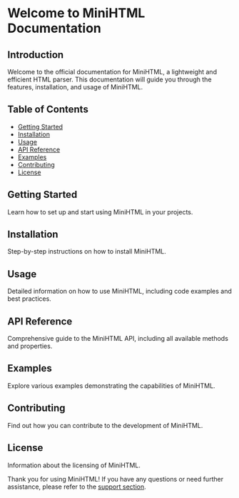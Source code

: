 # Welcome to MiniHTML Documentation

## Introduction
Welcome to the official documentation for MiniHTML, a lightweight and efficient HTML parser. This documentation will guide you through the features, installation, and usage of MiniHTML.

## Table of Contents
- [Getting Started](#getting-started)
- [Installation](#installation)
- [Usage](#usage)
- [API Reference](#api-reference)
- [Examples](#examples)
- [Contributing](#contributing)
- [License](#license)

## Getting Started
Learn how to set up and start using MiniHTML in your projects.

## Installation
Step-by-step instructions on how to install MiniHTML.

## Usage
Detailed information on how to use MiniHTML, including code examples and best practices.

## API Reference
Comprehensive guide to the MiniHTML API, including all available methods and properties.

## Examples
Explore various examples demonstrating the capabilities of MiniHTML.

## Contributing
Find out how you can contribute to the development of MiniHTML.

## License
Information about the licensing of MiniHTML.

Thank you for using MiniHTML! If you have any questions or need further assistance, please refer to the [support section](#support).